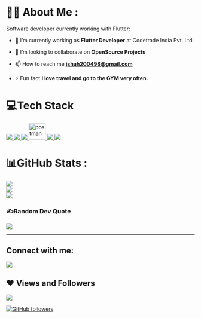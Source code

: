 # 🙋‍♂️ About Me : 
Software developer currently working with Flutter:

- 🔭 I’m currently working as **Flutter Developer** at Codetrade India Pvt. Ltd.

- 👯 I’m looking to collaborate on **OpenSource Projects**

- 📫 How to reach me **jshah200498@gmail.com**

- ⚡ Fun fact **I love travel and go to the GYM very often.**
 

# 💻Tech Stack

<p align="left"> 
    <a href="https://www.flutter.dev" target="_blank"> <img src="https://img.icons8.com/fluency/48/undefined/flutter.png"/> </a> 
    <a href="https://dart.dev" target="_blank"> <img src="https://img.icons8.com/color/48/undefined/dart.png"/> </a>
    <a href="https://firebase.google.com/" target="_blank"> <img src="https://img.icons8.com/color/48/000000/firebase.png"/> </a> 
    <a href="https://postman.com" target="_blank"> <img src="https://www.vectorlogo.zone/logos/getpostman/getpostman-icon.svg" alt="postman" width="45" height="45"/> </a>   
    <a href="https://git-scm.com/" target="_blank"> <img src="https://img.icons8.com/color/48/000000/git.png"/> </a> 
    <a href="https://www.figma.com" target="_blank"> <img src="https://img.icons8.com/doodle/48/undefined/figma.png"/> </a>
</p>






# 📊GitHub Stats :
![](https://github-readme-stats.vercel.app/api?username=jay2098&theme=highcontrast&hide_border=false&include_all_commits=false&count_private=false)<br/>
![](https://github-readme-streak-stats.herokuapp.com/?user=jay2098&theme=highcontrast&hide_border=false)<br/>
![](https://github-readme-stats.vercel.app/api/top-langs/?username=jay2098&theme=highcontrast&hide_border=false&include_all_commits=false&count_private=false&layout=compact)

### ✍️Random Dev Quote
![](https://quotes-github-readme.vercel.app/api?type=horizontal&theme=tokyonight)

---


## Connect with me:
<p align="left">

<a href = "https://www.linkedin.com/in/jay-shah-81a783167"><img src="https://img.icons8.com/fluent/48/000000/linkedin.png"/></a>

</p>

## ❤ Views and Followers

[![](https://visitcount.itsvg.in/api?id=jay2098&icon=8&color=8)](https://visitcount.itsvg.in)

[![GitHub followers](https://img.shields.io/github/followers/jay2098?style=social)](https://github.com/jay2098)
  

